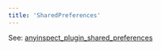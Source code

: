 ```yaml
---
title: 'SharedPreferences'
---
```


See: [anyinspect_plugin_shared_preferences](https://github.com/anyinspect/plugins/tree/main/packages/anyinspect_plugin_shared_preferences)